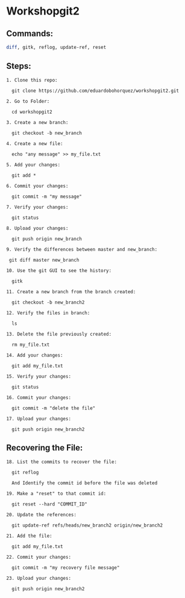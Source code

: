 # Workshopgit2

## Commands:

```bash
diff, gitk, reflog, update-ref, reset
```

## Steps:

```
1. Clone this repo: 

  git clone https://github.com/eduardobohorquez/workshopgit2.git
```
```
2. Go to Folder:

  cd workshopgit2
```
```
3. Create a new branch: 

  git checkout -b new_branch
```
```
4. Create a new file: 
  
  echo "any message" >> my_file.txt
```
```
5. Add your changes: 
  
  git add *
```
```
6. Commit your changes: 
  
  git commit -m "my message"
```
```
7. Verify your changes: 
  
  git status
```
```
8. Upload your changes: 
  
  git push origin new_branch
```
```
9. Verify the differences between master and new_branch: 
 
 git diff master new_branch
```
```
10. Use the git GUI to see the history: 
  
  gitk
```
```
11. Create a new branch from the branch created: 
  
  git checkout -b new_branch2
```
```
12. Verify the files in branch: 
  
  ls
```
```
13. Delete the file previously created: 
  
  rm my_file.txt
```
```
14. Add your changes: 

  git add my_file.txt
```
```
15. Verify your changes: 

  git status
```
```
16. Commit your changes: 
 
  git commit -m "delete the file"
```  
```
17. Upload your changes: 
  
  git push origin new_branch2
```

## Recovering the File:

```
18. List the commits to recover the file: 
  
  git reflog
  
  And Identify the commit id before the file was deleted
```
```
19. Make a "reset" to that commit id: 

  git reset --hard "COMMIT_ID"
```
```
20. Update the references: 
  
  git update-ref refs/heads/new_branch2 origin/new_branch2
```
```
21. Add the file: 

  git add my_file.txt
```
```
22. Commit your changes: 

  git commit -m "my recovery file message"
```
```
23. Upload your changes: 

  git push origin new_branch2
```
